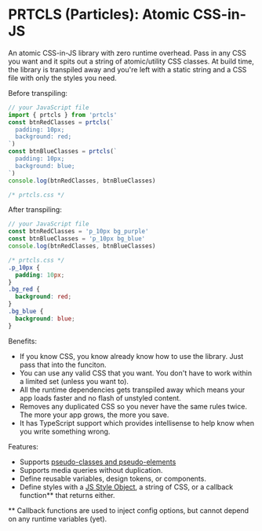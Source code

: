 # PRTCLS (Particles): Atomic CSS-in-JS

An atomic CSS-in-JS library with zero runtime overhead. Pass in any CSS you want and it spits out a string of atomic/utility CSS classes. At build time, the library is transpiled away and you're left with a static string and a CSS file with only the styles you need.

Before transpiling:
```js
// your JavaScript file
import { prtcls } from 'prtcls'
const btnRedClasses = prtcls(`
  padding: 10px;
  background: red;
`)
const btnBlueClasses = prtcls(`
  padding: 10px;
  background: blue;
`)
console.log(btnRedClasses, btnBlueClasses)
```
```css
/* prtcls.css */
```
After transpiling:
```js
// your JavaScript file
const btnRedClasses = 'p_10px bg_purple'
const btnBlueClasses = 'p_10px bg_blue'
console.log(btnRedClasses, btnBlueClasses)
```
```css
/* prtcls.css */
.p_10px {
  padding: 10px;
}
.bg_red {
  background: red;
}
.bg_blue {
  background: blue;
}
```

Benefits:
- If you know CSS, you know already know how to use the library. Just pass that into the funciton.
- You can use any valid CSS that you want. You don't have to work within a limited set (unless you want to).
- All the runtime dependencies gets transpiled away which means your app loads faster and no flash of unstyled content.
- Removes any duplicated CSS so you never have the same rules twice. The more your app grows, the more you save.
- It has TypeScript support which provides intellisense to help know when you write something wrong.

Features:
- Supports [pseudo-classes and pseudo-elements](https://developer.mozilla.org/en-US/docs/Learn/CSS/Building_blocks/Selectors/Pseudo-classes_and_pseudo-elements)
- Supports media queries without duplication.
- Define reusable variables, design tokens, or components.
- Define styles with a [JS Style Object](https://www.w3schools.com/jsref/dom_obj_style.asp), a string of CSS, or a callback function** that returns either.

\** Callback functions are used to inject config options, but cannot depend on any runtime variables (yet).

<!-- ## How it works

Write your CSS properties as a JavaScript style object or as a string. At build time those style definitions get replaced with a string of corresponding classes based on the associated media query, pseudo selector, property, and value. These classes are added to a CSS file 
 -->
